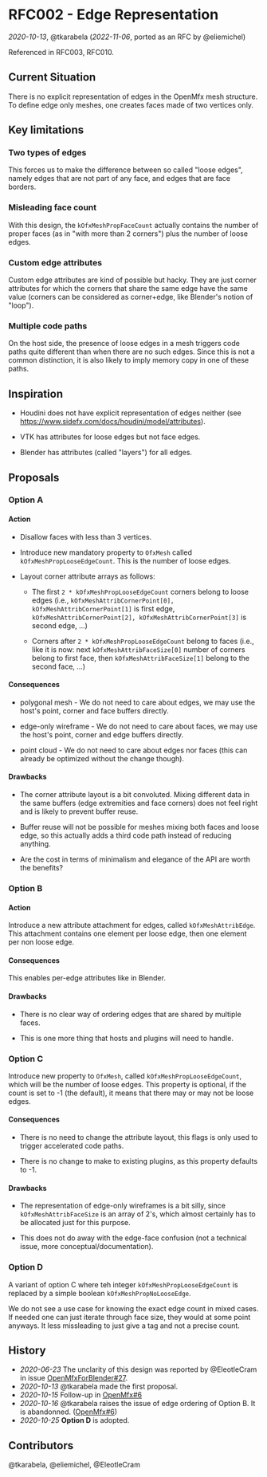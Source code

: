 RFC002 - Edge Representation
============================

*2020-10-13*, @tkarabela (*2022-11-06*, ported as an RFC by @eliemichel)

Referenced in RFC003, RFC010.

Current Situation
-----------------

There is no explicit representation of edges in the OpenMfx mesh structure. To define edge only meshes, one creates faces made of two vertices only.

Key limitations
---------------

### Two types of edges

This forces us to make the difference between so called "loose edges", namely edges that are not part of any face, and edges that are face borders.

### Misleading face count

With this design, the `kOfxMeshPropFaceCount` actually contains the number of proper faces (as in "with more than 2 corners") plus the number of loose edges.

### Custom edge attributes

Custom edge attributes are kind of possible but hacky. They are just corner attributes for which the corners that share the same edge have the same value (corners can be considered as corner+edge, like Blender's notion of "loop").

### Multiple code paths

On the host side, the presence of loose edges in a mesh triggers code paths quite different than when there are no such edges. Since this is not a common distinction, it is also likely to imply memory copy in one of these paths.

Inspiration
-----------

 - Houdini does not have explicit representation of edges neither (see https://www.sidefx.com/docs/houdini/model/attributes).

 - VTK has attributes for loose edges but not face edges.

 - Blender has attributes (called "layers") for all edges.

Proposals
---------

### Option A

#### Action

 - Disallow faces with less than 3 vertices.

 - Introduce new mandatory property to `OfxMesh` called `kOfxMeshPropLooseEdgeCount`. This is the number of loose edges.

 - Layout corner attribute arrays as follows:

    * The first `2 * kOfxMeshPropLooseEdgeCount` corners belong to loose edges (i.e., `kOfxMeshAttribCornerPoint[0], kOfxMeshAttribCornerPoint[1]` is first edge, `kOfxMeshAttribCornerPoint[2], kOfxMeshAttribCornerPoint[3]` is second edge, ...)

    * Corners after `2 * kOfxMeshPropLooseEdgeCount` belong to faces (i.e., like it is now: next `kOfxMeshAttribFaceSize[0]` number of corners belong to first face, then `kOfxMeshAttribFaceSize[1]` belong to the second face, ...)

#### Consequences

 - polygonal mesh - We do not need to care about edges, we may use the host's point, corner and face buffers directly.

 - edge-only wireframe - We do not need to care about faces, we may use the host's point, corner and edge buffers directly.

 - point cloud - We do not need to care about edges nor faces (this can already be optimized without the change though).

#### Drawbacks

 - The corner attribute layout is a bit convoluted. Mixing different data in the same buffers (edge extremities and face corners) does not feel right and is likely to prevent buffer reuse.

 - Buffer reuse will not be possible for meshes mixing both faces and loose edge, so this actually adds a third code path instead of reducing anything.

 - Are the cost in terms of minimalism and elegance of the API are worth the benefits?

### Option B

#### Action

Introduce a new attribute attachment for edges, called `kOfxMeshAttribEdge`. This attachment contains one element per loose edge, then one element per non loose edge.

#### Consequences

This enables per-edge attributes like in Blender.

#### Drawbacks

 - There is no clear way of ordering edges that are shared by multiple faces.

 - This is one more thing that hosts and plugins will need to handle.

### Option C

Introduce new property to `OfxMesh`, called `kOfxMeshPropLooseEdgeCount`, which will be the number of loose edges. This property is optional, if the count is set to -1 (the default), it means that there may or may not be loose edges.

#### Consequences

 - There is no need to change the attribute layout, this flags is only used to trigger accelerated code paths.

 - There is no change to make to existing plugins, as this property defaults to -1.

#### Drawbacks

 - The representation of edge-only wireframes is a bit silly, since `kOfxMeshAttribFaceSize` is an array of 2's, which almost certainly has to be allocated just for this purpose.

 - This does not do away with the edge-face confusion (not a technical issue, more conceptual/documentation).

### Option D

A variant of option C where teh integer `kOfxMeshPropLooseEdgeCount` is replaced by a simple boolean `kOfxMeshPropNoLooseEdge`.

We do not see a use case for knowing the exact edge count in mixed cases. If needed one can just iterate through face size, they would at some point anyways. It less missleading to just give a tag and not a precise count.

History
-------

 - *2020-06-23* The unclarity of this design was reported by @EleotleCram in issue [OpenMfxForBlender#27](https://github.com/eliemichel/OpenMfxForBlender/issues/27).
 - *2020-10-13* @tkarabela made the first proposal.
 - *2020-10-15* Follow-up in [OpenMfx#6](https://github.com/eliemichel/OpenMfx/issues/6)
 - *2020-10-16* @tkarabela raises the issue of edge ordering of Option B. It is abandonned. ([OpenMfx#6](https://github.com/eliemichel/OpenMfx/issues/6#issuecomment-709647993))
 - *2020-10-25* **Option D** is adopted.

Contributors
------------

@tkarabela, @eliemichel, @EleotleCram
